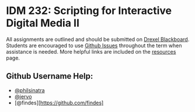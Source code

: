# IDM 232: Scripting for Interactive Digital Media II

All assignments are outlined and should be submitted on [Drexel Blackboard](https://learn.dcollege.net). Students are encouraged to use [Github Issues](https://help.github.com/articles/about-issues/) throughout the term when assistance is needed. More helpful links are included on the [resources](docs/resources.md) page.

## Github Username Help:

- [@philsinatra](https://github.com/philsinatra)
- [@jervo](https://github.com/jervo)
- [@findes][https://github.com/findes]
